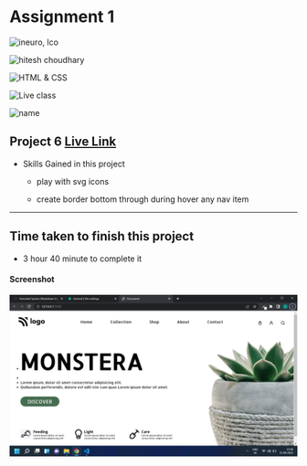 # Assignment 1

![ineuro, lco](https://img.shields.io/badge/iNeuron-LCO-green)

![hitesh choudhary](https://img.shields.io/badge/Hitesh--Choudhary-Full--stack--JS--bootcamp-red)

![HTML & CSS](https://img.shields.io/badge/HTML-CSS-orange)

![Live class](https://img.shields.io/badge/LIVE--CLASS-PROJECT--6-lightgrey)

![name](https://img.shields.io/badge/Vimal--Kumar-lightgrey)

## Project 6 [Live Link](https://food-restaurent-homepage.netlify.app/)

- Skills Gained in this project

  - play with svg icons

  - create border bottom through during hover any nav item

---

## Time taken to finish this project

- 3 hour 40 minute to complete it

#### Screenshot

![Desktop](./screenshot/project%206.png)
